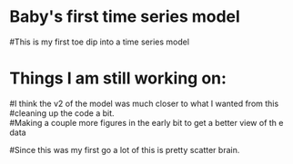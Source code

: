 # Baby's first time series model




  #This is my first toe dip into a time series model
  
  #  Things I am still working on:


  #I think the v2 of the model was much closer to what I wanted from this
  #cleaning up the code a bit.  
  #Making a couple more figures in the early bit to get a better view of th e data
  
  #Since this was my first go a lot of this is pretty scatter brain.
  
  
